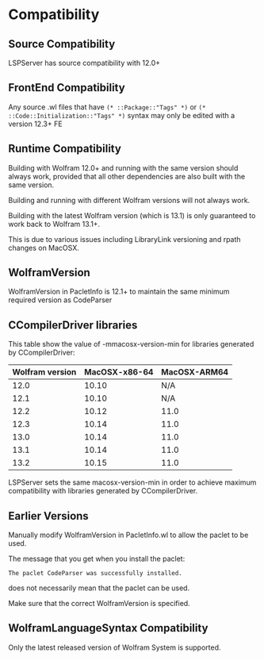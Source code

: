 
# Compatibility


## Source Compatibility

LSPServer has source compatibility with 12.0+


## FrontEnd Compatibility

Any source .wl files that have `(* ::Package::"Tags" *)` or `(* ::Code::Initialization::"Tags" *)` syntax may only be edited with a version 12.3+ FE 


## Runtime Compatibility

Building with Wolfram 12.0+ and running with the same version should always work, provided that all other dependencies are also built with the same version.

Building and running with different Wolfram versions will not always work.

Building with the latest Wolfram version (which is 13.1) is only guaranteed to work back to Wolfram 13.1+.

This is due to various issues including LibraryLink versioning and rpath changes on MacOSX.


## WolframVersion

WolframVersion in PacletInfo is 12.1+ to maintain the same minimum required version as CodeParser


## CCompilerDriver libraries

This table show the value of -mmacosx-version-min for libraries generated by CCompilerDriver:

| Wolfram version | MacOSX-x86-64 | MacOSX-ARM64 |
| --------------- | ------------- | ------------ |
| 12.0            | 10.10         | N/A          |
| 12.1            | 10.10         | N/A          |
| 12.2            | 10.12         | 11.0         |
| 12.3            | 10.14         | 11.0         |
| 13.0            | 10.14         | 11.0         |
| 13.1            | 10.14         | 11.0         |
| 13.2            | 10.15         | 11.0         |

LSPServer sets the same macosx-version-min in order to achieve maximum compatibility with libraries generated by CCompilerDriver.


## Earlier Versions

Manually modify WolframVersion in PacletInfo.wl to allow the paclet to be used.

The message that you get when you install the paclet:
```
The paclet CodeParser was successfully installed.
```
does not necessarily mean that the paclet can be used.

Make sure that the correct WolframVersion is specified.


## WolframLanguageSyntax Compatibility

Only the latest released version of Wolfram System is supported.
